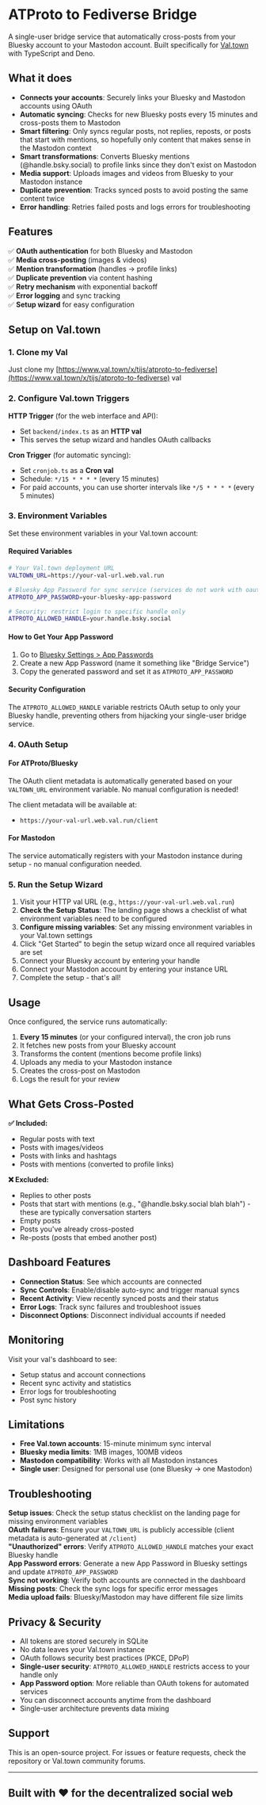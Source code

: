 # ATProto to Fediverse Bridge

A single-user bridge service that automatically cross-posts from your Bluesky
account to your Mastodon account. Built specifically for
[Val.town](https://val.town) with TypeScript and Deno.

## What it does

- **Connects your accounts**: Securely links your Bluesky and Mastodon accounts
  using OAuth
- **Automatic syncing**: Checks for new Bluesky posts every 15 minutes and
  cross-posts them to Mastodon
- **Smart filtering**: Only syncs regular posts, not replies, reposts, or posts that start with mentions, so hopefully only content that makes sense in the Mastodon context
- **Smart transformations**: Converts Bluesky mentions (@handle.bsky.social) to
  profile links since they don't exist on Mastodon
- **Media support**: Uploads images and videos from Bluesky to your Mastodon
  instance
- **Duplicate prevention**: Tracks synced posts to avoid posting the same
  content twice
- **Error handling**: Retries failed posts and logs errors for troubleshooting

## Features

✅ **OAuth authentication** for both Bluesky and Mastodon\
✅ **Media cross-posting** (images & videos)\
✅ **Mention transformation** (handles → profile links)\
✅ **Duplicate prevention** via content hashing\
✅ **Retry mechanism** with exponential backoff\
✅ **Error logging** and sync tracking\
✅ **Setup wizard** for easy configuration

## Setup on Val.town

### 1. Clone my Val

Just clone my
[https://www.val.town/x/tijs/atproto-to-fediverse](https://www.val.town/x/tijs/atproto-to-fediverse)
val

### 2. Configure Val.town Triggers

**HTTP Trigger** (for the web interface and API):

- Set `backend/index.ts` as an **HTTP val**
- This serves the setup wizard and handles OAuth callbacks

**Cron Trigger** (for automatic syncing):

- Set `cronjob.ts` as a **Cron val**
- Schedule: `*/15 * * * *` (every 15 minutes)
- For paid accounts, you can use shorter intervals like `*/5 * * * *` (every 5
  minutes)

### 3. Environment Variables

Set these environment variables in your Val.town account:

#### Required Variables

```bash
# Your Val.town deployment URL
VALTOWN_URL=https://your-val-url.web.val.run

# Bluesky App Password for sync service (services do not work with oauth yet on bsky)
ATPROTO_APP_PASSWORD=your-bluesky-app-password

# Security: restrict login to specific handle only
ATPROTO_ALLOWED_HANDLE=your.handle.bsky.social
```

#### How to Get Your App Password

1. Go to
   [Bluesky Settings > App Passwords](https://bsky.app/settings/app-passwords)
2. Create a new App Password (name it something like "Bridge Service")
3. Copy the generated password and set it as `ATPROTO_APP_PASSWORD`

#### Security Configuration

The `ATPROTO_ALLOWED_HANDLE` variable restricts OAuth setup to only your Bluesky
handle, preventing others from hijacking your single-user bridge service.

### 4. OAuth Setup

#### For ATProto/Bluesky

The OAuth client metadata is automatically generated based on your `VALTOWN_URL`
environment variable. No manual configuration is needed!

The client metadata will be available at:

- `https://your-val-url.web.val.run/client`

#### For Mastodon

The service automatically registers with your Mastodon instance during setup -
no manual configuration needed.

### 5. Run the Setup Wizard

1. Visit your HTTP val URL (e.g., `https://your-val-url.web.val.run`)
2. **Check the Setup Status**: The landing page shows a checklist of what
   environment variables need to be configured
3. **Configure missing variables**: Set any missing environment variables in
   your Val.town settings
4. Click "Get Started" to begin the setup wizard once all required variables are
   set
5. Connect your Bluesky account by entering your handle
6. Connect your Mastodon account by entering your instance URL
7. Complete the setup - that's all!

## Usage

Once configured, the service runs automatically:

1. **Every 15 minutes** (or your configured interval), the cron job runs
2. It fetches new posts from your Bluesky account
3. Transforms the content (mentions become profile links)
4. Uploads any media to your Mastodon instance
5. Creates the cross-post on Mastodon
6. Logs the result for your review

## What Gets Cross-Posted

**✅ Included:**

- Regular posts with text
- Posts with images/videos
- Posts with links and hashtags
- Posts with mentions (converted to profile links)

**❌ Excluded:**

- Replies to other posts
- Posts that start with mentions (e.g., "@handle.bsky.social blah blah") - these are typically conversation starters
- Empty posts
- Posts you've already cross-posted
- Re-posts (posts that embed another post)

## Dashboard Features

- **Connection Status**: See which accounts are connected
- **Sync Controls**: Enable/disable auto-sync and trigger manual syncs
- **Recent Activity**: View recently synced posts and their status
- **Error Logs**: Track sync failures and troubleshoot issues
- **Disconnect Options**: Disconnect individual accounts if needed

## Monitoring

Visit your val's dashboard to see:

- Setup status and account connections
- Recent sync activity and statistics
- Error logs for troubleshooting
- Post sync history

## Limitations

- **Free Val.town accounts**: 15-minute minimum sync interval
- **Bluesky media limits**: 1MB images, 100MB videos
- **Mastodon compatibility**: Works with all Mastodon instances
- **Single user**: Designed for personal use (one Bluesky → one Mastodon)

## Troubleshooting

**Setup issues**: Check the setup status checklist on the landing page for
missing environment variables\
**OAuth failures**: Ensure your `VALTOWN_URL` is publicly accessible (client
metadata is auto-generated at `/client`)\
**"Unauthorized" errors**: Verify `ATPROTO_ALLOWED_HANDLE` matches your exact
Bluesky handle\
**App Password errors**: Generate a new App Password in Bluesky settings and
update `ATPROTO_APP_PASSWORD`\
**Sync not working**: Verify both accounts are connected in the dashboard\
**Missing posts**: Check the sync logs for specific error messages\
**Media upload fails**: Bluesky/Mastodon may have different file size limits

## Privacy & Security

- All tokens are stored securely in SQLite
- No data leaves your Val.town instance
- OAuth follows security best practices (PKCE, DPoP)
- **Single-user security**: `ATPROTO_ALLOWED_HANDLE` restricts access to your
  handle only
- **App Password option**: More reliable than OAuth tokens for automated
  services
- You can disconnect accounts anytime from the dashboard
- Single-user architecture prevents data mixing

## Support

This is an open-source project. For issues or feature requests, check the
repository or Val.town community forums.

---

## Built with ❤️ for the decentralized social web
